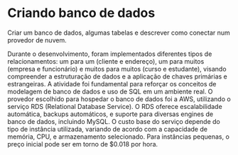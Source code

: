 # Criando banco de dados

Criar um banco de dados, algumas tabelas e descrever como conectar num provedor de nuvem.

Durante o desenvolvimento, foram implementados diferentes tipos de relacionamentos: um para um (cliente e endereço), um para muitos (empresa e funcionário) e muitos para muitos (curso e estudante), visando compreender a estruturação de dados e a aplicação de chaves primárias e estrangeiras. A atividade foi fundamental para reforçar os conceitos de modelagem de banco de dados e uso de SQL em um ambiente real.
O provedor escolhido para hospedar o banco de dados foi a AWS, utilizando o serviço RDS (Relational Database Service). O RDS oferece escalabilidade automática, backups automáticos, e suporte para diversas engines de banco de dados, incluindo MySQL. O custo base do serviço depende do tipo de instância utilizada, variando de acordo com a capacidade de memória, CPU, e armazenamento selecionado. Para instâncias pequenas, o preço inicial pode ser em torno de $0.018 por hora.

